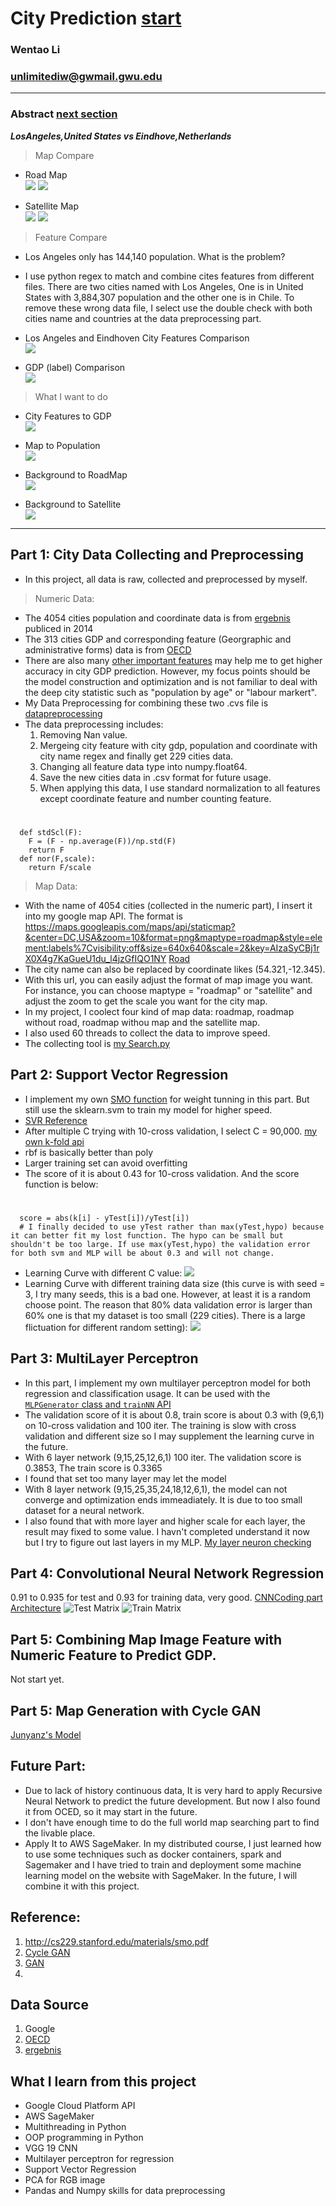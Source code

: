 # City Prediction [start](#0)
### Wentao Li
### unlimitediw@gwmail.gwu.edu

**************
<a name = "0"></a>
### Abstract [next section](#1)
***LosAngeles,United States vs Eindhove,Netherlands***
> Map Compare  

* Road Map  
![](https://github.com/unlimitediw/CitiesPrediction/blob/master/ReportImages/LosAngelesRoadMap.png)  ![](https://github.com/unlimitediw/CitiesPrediction/blob/master/ReportImages/EindhovenRoadMap.png)

* Satellite Map   
![](https://github.com/unlimitediw/CitiesPrediction/blob/master/ReportImages/LosAngelesSatellite.png)  ![](https://github.com/unlimitediw/CitiesPrediction/blob/master/ReportImages/EindhovenSatellite.png) 

> Feature Compare
* Los Angeles only has 144,140 population. What is the problem?
- I use python regex to match and combine cites features from different files. There are two cities named with Los Angeles, One is in United States with 3,884,307 population and the other one is in Chile. To remove these wrong data file, I select use the double check with both cities name and countries at the data preprocessing part.

* Los Angeles and Eindhoven City Features Comparison  
![](https://github.com/unlimitediw/CitiesPrediction/blob/master/ReportImages/LosEnCityFeatures.png)

* GDP (label) Comparison   
![](https://github.com/unlimitediw/CitiesPrediction/blob/master/ReportImages/LosEnGDP.png)

> What I want to do

* City Features to GDP  
![](https://github.com/unlimitediw/CitiesPrediction/blob/master/ReportImages/FeaturesToGDP.png)

* Map to Population  
![](https://github.com/unlimitediw/CitiesPrediction/blob/master/ReportImages/MapToPopulation.png)

* Background to RoadMap  
![](https://github.com/unlimitediw/CitiesPrediction/blob/master/ReportImages/BackToMap.png)

* Background to Satellite  
![](https://github.com/unlimitediw/CitiesPrediction/blob/master/ReportImages/BackToSatellite.png)

*****************************
## Part 1: City Data Collecting and Preprocessing
* In this project, all data is raw, collected and preprocessed by myself. 
> Numeric Data:
* The 4054 cities population and coordinate data is from [ergebnis](https://fingolas.carto.com/tables/ergebnis/public) publiced in 2014
* The 313 cities GDP and corresponding feature (Georgraphic and administrative forms) data is from [OECD](https://stats.oecd.org/Index.aspx?QueryId=51329#) 
* There are also many [other important features](https://github.com/unlimitediw/MLFinalProject/blob/master/DataRef.md) may help me to get higher accuracy in city GDP prediction. However, my focus points should be the model construction and optimization and is not familiar to deal with the deep city statistic such as "population by age" or "labour markert".
* My Data Preprocessing for combining these two .cvs file is [datapreprocessing](https://github.com/unlimitediw/DataSearch-Preprocessing/blob/master/DataPreprocessing.py)
* The data preprocessing includes:
  1. Removing Nan value.
  2. Mergeing city feature with city gdp, population and coordinate with city name regex and finally get 229 cities data.
  3. Changing all feature data type into numpy.float64.
  4. Save the new cities data in .csv format for future usage.
  5. When applying this data, I use standard normalization to all features except coordinate feature and number counting feature.
#
      def stdScl(F):
        F = (F - np.average(F))/np.std(F)
        return F
      def nor(F,scale):
        return F/scale
        
> Map Data:
* With the name of 4054 cities (collected in the numeric part), I insert it into my google map API. The format is https://maps.googleapis.com/maps/api/staticmap?&center=DC,USA&zoom=10&format=png&maptype=roadmap&style=element:labels%7Cvisibility:off&size=640x640&scale=2&key=AIzaSyCBj1rX0X4g7KaGueU1du_l4jzGfIQO1NY
[Road](https://maps.googleapis.com/maps/api/staticmap?&center=DC,USA&zoom=10&format=png&maptype=roadmap&style=visibility:off&style=feature:road|visibility:on&style=element:labels%7Cvisibility:off&size=640x640&scale=2&key=AIzaSyCBj1rX0X4g7KaGueU1du_l4jzGfIQO1NY)
* The city name can also be replaced by coordinate likes (54.321,-12.345).
* With this url, you can easily adjust the format of map image you want. For instance, you can choose maptype = "roadmap" or "satellite" and adjust the zoom to get the scale you want for the city map.
* In my project, I coolect four kind of map data: roadmap, roadmap without road, roadmap withou map and the satellite map.
* I also used 60 threads to collect the data to improve speed.
* The collecting tool is [my Search.py](https://github.com/unlimitediw/DataSearch-Preprocessing/blob/master/Search.py)
## Part 2: Support Vector Regression
* I implement my own [SMO function](https://github.com/unlimitediw/MLGWU/blob/master/ML/CS6364_HW3_SVM_Handwork.py) for weight tunning in this part. But still use the sklearn.svm to train my model for higher speed.
* [SVR Reference](https://www.csie.ntu.edu.tw/~cjlin/papers/libsvm.pdf)
* After multiple C trying with 10-cross validation, I select C = 90,000. [my own k-fold api]()
* rbf is basically better than poly
* Larger training set can avoid overfitting
* The score of it is about 0.43 for 10-cross validation. And the score function is below:
#
      score = abs(k[i] - yTest[i])/yTest[i])
      # I finally decided to use yTest rather than max(yTest,hypo) because it can better fit my lost function. The hypo can be small but shouldn't be too large. If use max(yTest,hypo) the validation error for both svm and MLP will be about 0.3 and will not change.
* Learning Curve with different C value:
![](https://github.com/unlimitediw/CitiesPrediction/blob/master/ReportImages/SVMLcurveCValue.png)
* Learning Curve with different training data size (this curve is with seed = 3, I try many seeds, this is a bad one. However, at least it is a random choose point. The reason that 80% data validation error is larger than 60% one is that my dataset is too small (229 cities). There is a large flictuation for different random setting):
![](https://github.com/unlimitediw/CitiesPrediction/blob/master/ReportImages/SVMLcurveSize.png)



## Part 3: MultiLayer Perceptron
* In this part, I implement my own multilayer perceptron model for both regression and classification usage. It can be used with the [```MLPGenerator``` class and ```trainNN``` API](https://github.com/unlimitediw/CitiesPrediction/blob/master/MLPGenerator.py)
* The validation score of it is about 0.8, train score is about 0.3 with (9,6,1) on 10-cross validation and 100 iter. The training is slow with cross validation and different size so I may supplement the learning curve in the future.
* With 6 layer network (9,15,25,12,6,1) 100 iter. The validation score is 0.3853, The train score is 0.3365
* I found that set too many layer may let the model 
* With 8 layer network (9,15,25,35,24,18,12,6,1), the model can not converge and optimization ends immeadiately. It is due to too small dataset for a neural network.
* I also found that with more layer and higher scale for each layer, the result may fixed to some value. I havn't completed understand it now but I try to figure out last layers in my MLP. [My layer neuron checking](https://github.com/unlimitediw/CitiesPrediction/blob/master/CheckNN.py)


## Part 4: Convolutional Neural Network Regression
0.91 to 0.935 for test and 0.93 for training data, very good.
[CNNCoding part](https://github.com/unlimitediw/CitiesPrediction/blob/master/mapToGDP.py)
[Architecture](https://www.researchgate.net/figure/llustration-of-the-network-architecture-of-VGG-19-model-conv-means-convolution-FC-means_fig2_325137356)
![Test Matrix](https://github.com/unlimitediw/CitiesPrediction/blob/master/ReportImages/TestMatrix.png)
![Train Matrix](https://github.com/unlimitediw/CitiesPrediction/blob/master/ReportImages/TrainMatrix.png)   

## Part 5: Combining Map Image Feature with Numeric Feature to Predict GDP.
Not start yet.

## Part 5: Map Generation with Cycle GAN
[Junyanz's Model](https://github.com/junyanz/pytorch-CycleGAN-and-pix2pix)

## Future Part:
* Due to lack of history continuous data, It is very hard to apply Recursive Neural Network to predict the future development. But now I also found it from OCED, so it may start in the future.
* I don't have enough time to do the full world map searching part to find the livable place.
* Apply It to AWS SageMaker. In my distributed course, I just learned how to use some techniques such as docker containers, spark and Sagemaker and I have tried to train and deployment some machine learning model on the website with SageMaker. In the future, I will combine it with this project.

## Reference:
1. http://cs229.stanford.edu/materials/smo.pdf
2. [Cycle GAN](https://arxiv.org/pdf/1703.10593.pdf)
3. [GAN](https://arxiv.org/pdf/1406.2661.pdf)
4. 

## Data Source
1. Google
2. [OECD](https://stats.oecd.org/Index.aspx?QueryId=51329#) 
3. [ergebnis](https://fingolas.carto.com/tables/ergebnis/public)

## What I learn from this project
* Google Cloud Platform API
* AWS SageMaker
* Multithreading in Python
* OOP programming in Python
* VGG 19 CNN
* Multilayer perceptron for regression
* Support Vector Regression
* PCA for RGB image
* Pandas and Numpy skills for data preprocessing

